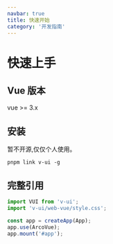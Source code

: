 ```yaml
---
navbar: true
title: 快速开始
category: '开发指南'
---
```


# 快速上手

## Vue 版本

vue >= 3.x

## 安装

暂不开源,仅仅个人使用。

```
pnpm link v-ui -g
```

## 完整引用

```js
import VUI from 'v-ui';
import 'v-ui/web-vue/style.css';

const app = createApp(App);
app.use(ArcoVue);
app.mount('#app');
```
